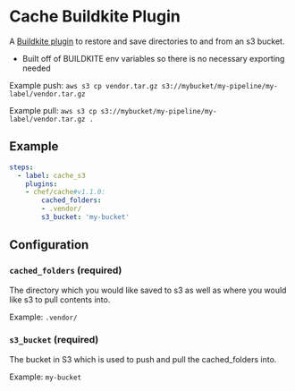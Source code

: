 # Cache Buildkite Plugin

A [Buildkite plugin](https://buildkite.com/docs/agent/v3/plugins) to restore and save directories to and from an s3 bucket.

- Built off of BUILDKITE env variables so there is no necessary exporting needed

Example push: `aws s3 cp vendor.tar.gz s3://mybucket/my-pipeline/my-label/vendor.tar.gz`

Example pull: `aws s3 cp s3://mybucket/my-pipeline/my-label/vendor.tar.gz .`

## Example

```yml
steps:
  - label: cache_s3
    plugins:
    - chef/cache#v1.1.0:
        cached_folders:
        - .vendor/
        s3_bucket: 'my-bucket'
```

## Configuration

### `cached_folders` (required)

The directory which you would like saved to s3 as well as where you would like s3 to pull contents into.

Example: `.vendor/`

### `s3_bucket` (required)

The bucket in S3 which is used to push and pull the cached_folders into.

Example: `my-bucket`

